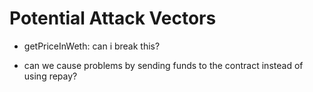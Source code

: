 # Potential Attack Vectors

- getPriceInWeth: can i break this?

- can we cause problems by sending funds to the contract instead of using repay?